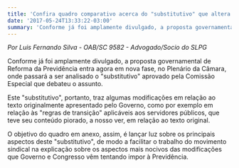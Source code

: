 ```yaml
---
title: 'Confira quadro comparativo acerca do "substitutivo" que altera a Reforma da Previdência'
date: '2017-05-24T13:33:22-03:00'
summary: 'Conforme já foi amplamente divulgado, a proposta governamental de Reforma da Previdência entra agora em nova fase, no Plenário da Câmara, onde passará a ser analisado o "substitutivo" aprovado pela Comissão Especial que debateu o assunto.'
---
```


_Por Luis Fernando Silva - OAB/SC 9582 - Advogado/Socio do SLPG_

Conforme já foi amplamente divulgado, a proposta governamental de Reforma da Previdência entra agora em nova fase, no Plenário da Câmara, onde passará a ser analisado o "substitutivo" aprovado pela Comissão Especial que debateu o assunto.

Este "substitutivo", portanto, traz algumas modificações em relação ao texto originalmente apresentado pelo Governo, como por exemplo em relação às "regras de transição" aplicáveis aos servidores públicos, que teve seu conteúdo piorado, a nosso ver, em relação ao texto original.

O objetivo do quadro em anexo, assim, é lançar luz sobre os principais aspectos deste "substitutivo", de modo a facilitar o trabalho do movimento sindical na explicação sobre os aspectos mais nocivos das modificações que Governo e Congresso vêm tentando impor à Previdência.
